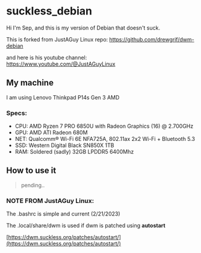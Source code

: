 # suckless_debian
Hi I'm Sep, and this is my version of Debian that doesn't suck. 

This is forked from JustAGuy Linux repo: https://github.com/drewgrif/dwm-debian 

and here is his youtube channel: https://www.youtube.com/@JustAGuyLinux

## My machine
I am using Lenovo Thinkpad P14s Gen 3 AMD

### Specs:
- CPU: AMD Ryzen 7 PRO 6850U with Radeon Graphics (16) @ 2.700GHz
- GPU: AMD ATI Radeon 680M
- NET: Qualcomm® Wi-Fi 6E NFA725A, 802.11ax 2x2 Wi-Fi + Bluetooth 5.3
- SSD: Western Digital Black SN850X 1TB
- RAM: Soldered (sadly) 32GB LPDDR5 6400Mhz

## How to use it
> pending..

### NOTE FROM JustAGuy Linux:
The .bashrc is simple and current (2/21/2023)

The .local/share/dwm is used if dwm is patched using **autostart** 

[https://dwm.suckless.org/patches/autostart/](https://dwm.suckless.org/patches/autostart/)
